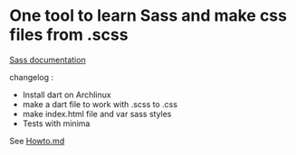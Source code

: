 # One tool to learn Sass and make css files from .scss

[Sass documentation](https://sass-lang.com/guide "Sass Basics")

changelog :

* Install dart on Archlinux
* make a dart file to work with .scss to .css
* make index.html file and var sass styles
* Tests with minima

See [Howto.md](Howto.md)

